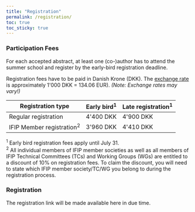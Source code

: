 ```yaml
---
title: "Registration"
permalink: /registration/
toc: true
toc_sticky: true
---
```


### Participation Fees

For each accepted abstract, at least one (co-)author has to attend the summer school and register by the early-bird registration deadline.

Registration fees have to be paid in Danish Krone (DKK). The [exchange rate](https://www.ecb.europa.eu/stats/policy_and_exchange_rates/euro_reference_exchange_rates/html/eurofxref-graph-dkk.en.html) is approximately  1'000 DKK = 134.06 EUR). *(Note: Exchange rates may vary!)*

| Registration type | Early bird<sup>1</sup> | Late registration<sup>1</sup> |
| -- | -- | -- |
| Regular registration  | 4'400 DKK | 4'900 DKK |
| IFIP Member registration<sup>2</sup> | 3'960 DKK | 4'410 DKK |

<sup>1</sup> Early bird registration fees apply until July 31.<br />
<sup>2</sup> All individual members of IFIP member societies as well as all members of IFIP Technical Committees (TCs) and Working Groups (WGs) are entitled to a discount of 10% on registration fees. To claim the discount, you will need to state which IFIP member society/TC/WG you belong to during the registration process.

### Registration
The registration link will be made available here in due time.


